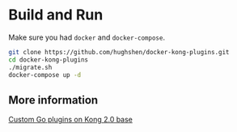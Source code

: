 # Build and Run

Make sure you had `docker` and `docker-compose`.

```bash
git clone https://github.com/hughshen/docker-kong-plugins.git
cd docker-kong-plugins
./migrate.sh
docker-compose up -d
```

## More information

[Custom Go plugins on Kong 2.0 base](https://github.com/Kong/docker-kong/issues/326)

